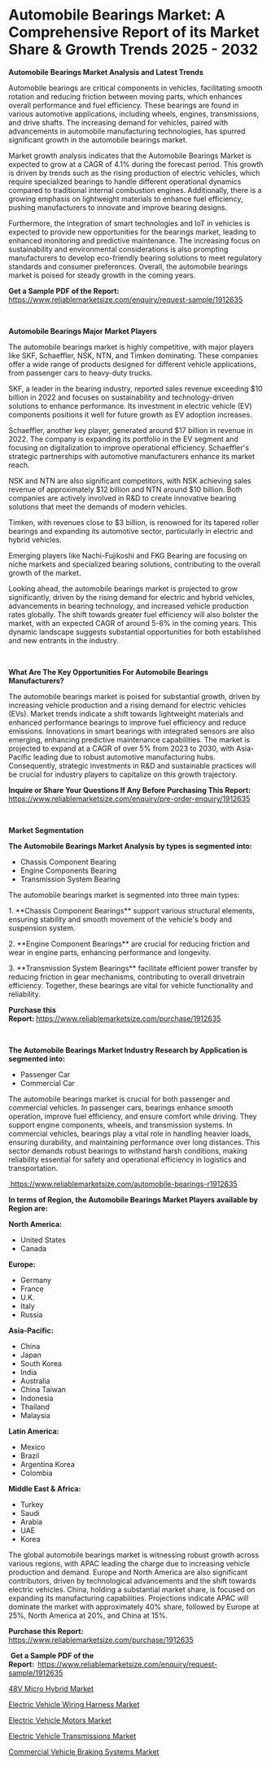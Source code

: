 <p><h1>Automobile Bearings Market: A Comprehensive Report of its Market Share & Growth Trends 2025 - 2032</h1></p><p><strong>Automobile Bearings Market Analysis and Latest Trends</strong></p>
<p><p>Automobile bearings are critical components in vehicles, facilitating smooth rotation and reducing friction between moving parts, which enhances overall performance and fuel efficiency. These bearings are found in various automotive applications, including wheels, engines, transmissions, and drive shafts. The increasing demand for vehicles, paired with advancements in automobile manufacturing technologies, has spurred significant growth in the automobile bearings market.</p><p>Market growth analysis indicates that the Automobile Bearings Market is expected to grow at a CAGR of 4.1% during the forecast period. This growth is driven by trends such as the rising production of electric vehicles, which require specialized bearings to handle different operational dynamics compared to traditional internal combustion engines. Additionally, there is a growing emphasis on lightweight materials to enhance fuel efficiency, pushing manufacturers to innovate and improve bearing designs.</p><p>Furthermore, the integration of smart technologies and IoT in vehicles is expected to provide new opportunities for the bearings market, leading to enhanced monitoring and predictive maintenance. The increasing focus on sustainability and environmental considerations is also prompting manufacturers to develop eco-friendly bearing solutions to meet regulatory standards and consumer preferences. Overall, the automobile bearings market is poised for steady growth in the coming years.</p></p>
<p><strong>Get a Sample PDF of the Report:&nbsp;</strong> <a href="https://www.reliablemarketsize.com/enquiry/request-sample/1912635?utm_campaign=1836&utm_medium=2&utm_source=Github&utm_content=ia&utm_term=30032025&utm_id=automobile-bearings">https://www.reliablemarketsize.com/enquiry/request-sample/1912635</a></p>
<p>&nbsp;</p>
<p><strong>Automobile Bearings Major Market Players</strong></p>
<p><p>The automobile bearings market is highly competitive, with major players like SKF, Schaeffler, NSK, NTN, and Timken dominating. These companies offer a wide range of products designed for different vehicle applications, from passenger cars to heavy-duty trucks. </p><p>SKF, a leader in the bearing industry, reported sales revenue exceeding $10 billion in 2022 and focuses on sustainability and technology-driven solutions to enhance performance. Its investment in electric vehicle (EV) components positions it well for future growth as EV adoption increases.</p><p>Schaeffler, another key player, generated around $17 billion in revenue in 2022. The company is expanding its portfolio in the EV segment and focusing on digitalization to improve operational efficiency. Schaeffler's strategic partnerships with automotive manufacturers enhance its market reach.</p><p>NSK and NTN are also significant competitors, with NSK achieving sales revenue of approximately $12 billion and NTN around $10 billion. Both companies are actively involved in R&D to create innovative bearing solutions that meet the demands of modern vehicles.</p><p>Timken, with revenues close to $3 billion, is renowned for its tapered roller bearings and expanding its automotive sector, particularly in electric and hybrid vehicles.</p><p>Emerging players like Nachi-Fujikoshi and FKG Bearing are focusing on niche markets and specialized bearing solutions, contributing to the overall growth of the market.</p><p>Looking ahead, the automobile bearings market is projected to grow significantly, driven by the rising demand for electric and hybrid vehicles, advancements in bearing technology, and increased vehicle production rates globally. The shift towards greater fuel efficiency will also bolster the market, with an expected CAGR of around 5-6% in the coming years. This dynamic landscape suggests substantial opportunities for both established and new entrants in the industry.</p></p>
<p>&nbsp;</p>
<p><strong>What Are The Key Opportunities For Automobile Bearings Manufacturers?</strong></p>
<p><p>The automobile bearings market is poised for substantial growth, driven by increasing vehicle production and a rising demand for electric vehicles (EVs). Market trends indicate a shift towards lightweight materials and enhanced performance bearings to improve fuel efficiency and reduce emissions. Innovations in smart bearings with integrated sensors are also emerging, enhancing predictive maintenance capabilities. The market is projected to expand at a CAGR of over 5% from 2023 to 2030, with Asia-Pacific leading due to robust automotive manufacturing hubs. Consequently, strategic investments in R&D and sustainable practices will be crucial for industry players to capitalize on this growth trajectory.</p></p>
<p><strong>Inquire or Share Your Questions If Any Before Purchasing This Report:</strong> <a href="https://www.reliablemarketsize.com/enquiry/pre-order-enquiry/1912635?utm_campaign=1836&utm_medium=2&utm_source=Github&utm_content=ia&utm_term=30032025&utm_id=automobile-bearings">https://www.reliablemarketsize.com/enquiry/pre-order-enquiry/1912635</a></p>
<p>&nbsp;</p>
<p><strong>Market Segmentation</strong></p>
<p><strong>The Automobile Bearings Market Analysis by types is segmented into:</strong></p>
<p><ul><li>Chassis Component Bearing</li><li>Engine Components Bearing</li><li>Transmission System Bearing</li></ul></p>
<p><p>The automobile bearings market is segmented into three main types: </p><p>1. **Chassis Component Bearings** support various structural elements, ensuring stability and smooth movement of the vehicle's body and suspension system. </p><p>2. **Engine Component Bearings** are crucial for reducing friction and wear in engine parts, enhancing performance and longevity. </p><p>3. **Transmission System Bearings** facilitate efficient power transfer by reducing friction in gear mechanisms, contributing to overall drivetrain efficiency. Together, these bearings are vital for vehicle functionality and reliability.</p></p>
<p><strong>Purchase this Report:&nbsp;</strong><a href="https://www.reliablemarketsize.com/purchase/1912635?utm_campaign=1836&utm_medium=2&utm_source=Github&utm_content=ia&utm_term=30032025&utm_id=automobile-bearings">https://www.reliablemarketsize.com/purchase/1912635</a></p>
<p>&nbsp;</p>
<p><strong>The Automobile Bearings Market Industry Research by Application is segmented into:</strong></p>
<p><ul><li>Passenger Car</li><li>Commercial Car</li></ul></p>
<p><p>The automobile bearings market is crucial for both passenger and commercial vehicles. In passenger cars, bearings enhance smooth operation, improve fuel efficiency, and ensure comfort while driving. They support engine components, wheels, and transmission systems. In commercial vehicles, bearings play a vital role in handling heavier loads, ensuring durability, and maintaining performance over long distances. This sector demands robust bearings to withstand harsh conditions, making reliability essential for safety and operational efficiency in logistics and transportation.</p></p>
<p><a href="https://www.reliablemarketsize.com/automobile-bearings-r1912635?utm_campaign=1836&utm_medium=2&utm_source=Github&utm_content=ia&utm_term=30032025&utm_id=automobile-bearings">&nbsp;https://www.reliablemarketsize.com/automobile-bearings-r1912635</a></p>
<p><strong>In terms of Region, the Automobile Bearings Market Players available by Region are:</strong></p>
<p>
    <p> <strong> North America: </strong>
        <ul>
            <li>United States</li>
            <li>Canada</li>
        </ul>
        </p> 
    <p> <strong> Europe: </strong>
        <ul>
            <li>Germany</li>
            <li>France</li>
            <li>U.K.</li>
            <li>Italy</li>
            <li>Russia</li>
        </ul>
        </p> 
    <p> <strong> Asia-Pacific: </strong>
        <ul>
            <li>China</li>
            <li>Japan</li>
            <li>South Korea</li>
            <li>India</li>
            <li>Australia</li>
            <li>China Taiwan</li>
            <li>Indonesia</li>
            <li>Thailand</li>
            <li>Malaysia</li>
        </ul>
        </p> 
    <p> <strong> Latin America: </strong>
        <ul>
            <li>Mexico</li>
            <li>Brazil</li>
            <li>Argentina Korea</li>
            <li>Colombia</li>
        </ul>
        </p> 
    <p> <strong> Middle East & Africa: </strong>
        <ul>
            <li>Turkey</li>
            <li>Saudi</li>
            <li>Arabia</li>
            <li>UAE</li>
            <li>Korea</li>
        </ul>
    </p>
    </p>
<p><p>The global automobile bearings market is witnessing robust growth across various regions, with APAC leading the charge due to increasing vehicle production and demand. Europe and North America are also significant contributors, driven by technological advancements and the shift towards electric vehicles. China, holding a substantial market share, is focused on expanding its manufacturing capabilities. Projections indicate APAC will dominate the market with approximately 40% share, followed by Europe at 25%, North America at 20%, and China at 15%.</p></p>
<p><strong>Purchase this Report: </strong><a href="https://www.reliablemarketsize.com/purchase/1912635?utm_campaign=1836&utm_medium=2&utm_source=Github&utm_content=ia&utm_term=30032025&utm_id=automobile-bearings">https://www.reliablemarketsize.com/purchase/1912635</a></p>
<p>&nbsp;<strong>Get a Sample PDF of the Report:&nbsp;&nbsp;</strong><a href="https://www.reliablemarketsize.com/enquiry/request-sample/1912635?utm_campaign=1836&utm_medium=2&utm_source=Github&utm_content=ia&utm_term=30032025&utm_id=automobile-bearings">https://www.reliablemarketsize.com/enquiry/request-sample/1912635</a></p>
<p><strong></strong></p>
<p><p><a href="https://github.com/arneslullapq/Market-Research-Report-List-1/blob/main/48v-micro-hybrid-market.md?utm_campaign=1836&utm_medium=2&utm_source=Github&utm_content=ia&utm_term=30032025&utm_id=automobile-bearings">48V Micro Hybrid Market</a></p><p><a href="https://github.com/langolaskark/Market-Research-Report-List-1/blob/main/electric-vehicle-wiring-harness-market.md?utm_campaign=1836&utm_medium=2&utm_source=Github&utm_content=ia&utm_term=30032025&utm_id=automobile-bearings">Electric Vehicle Wiring Harness Market</a></p><p><a href="https://github.com/arocasanzib6/Market-Research-Report-List-1/blob/main/electric-vehicle-motors-market.md?utm_campaign=1836&utm_medium=2&utm_source=Github&utm_content=ia&utm_term=30032025&utm_id=automobile-bearings">Electric Vehicle Motors Market</a></p><p><a href="https://github.com/mabutironaldo/Market-Research-Report-List-7/blob/main/electric-vehicle-transmissions-market.md?utm_campaign=1836&utm_medium=2&utm_source=Github&utm_content=ia&utm_term=30032025&utm_id=automobile-bearings">Electric Vehicle Transmissions Market</a></p><p><a href="https://github.com/thatejanet4y/Market-Research-Report-List-1/blob/main/commercial-vehicle-braking-systems-market.md?utm_campaign=1836&utm_medium=2&utm_source=Github&utm_content=ia&utm_term=30032025&utm_id=automobile-bearings">Commercial Vehicle Braking Systems Market</a></p></p>